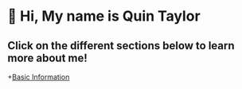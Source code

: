 # 👋 Hi, My name is Quin Taylor
## Click on the different sections below to learn more about me!
+[Basic Information](https://github.com/qjtg7b/Basic-Information.git)
